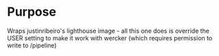 # Purpose

Wraps justinribeiro's lighthouse image - all this one does is override the USER setting to make it work with wercker (which requires permission to write to /pipeline)
